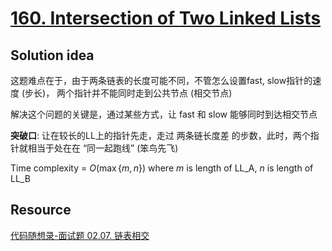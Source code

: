 # [160. Intersection of Two Linked Lists](https://leetcode.com/problems/intersection-of-two-linked-lists/)

## Solution idea

这题难点在于，由于两条链表的长度可能不同，不管怎么设置fast, slow指针的速度 (步长)， 两个指针并不能同时走到公共节点 (相交节点)

解决这个问题的关键是，通过某些方式，让 fast 和 slow 能够同时到达相交节点

**突破口**: 让在较长的LL上的指针先走，走过 两条链长度差 的步数，此时，两个指针就相当于处在在 “同一起跑线” (笨鸟先飞)


Time complexity = $O(\max\{m, n\})$ where $m$ is length of LL_A, $n$ is length of LL_B


## Resource
[代码随想录-面试题 02.07. 链表相交](https://programmercarl.com/%E9%9D%A2%E8%AF%95%E9%A2%9802.07.%E9%93%BE%E8%A1%A8%E7%9B%B8%E4%BA%A4.html#%E6%80%9D%E8%B7%AF)